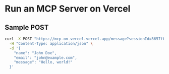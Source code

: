 # Run an MCP Server on Vercel

## Sample POST

```sh
curl -X POST "https://mcp-on-vercel.vercel.app/message?sessionId=3657fb33-19a4-4e05-bc33-3fd17d0fffe8" \
  -H "Content-Type: application/json" \
  -d '{
    "name": "John Doe",
    "email": "john@example.com",
    "message": "Hello, world!"
  }'
```

